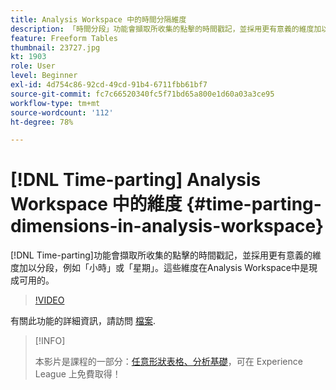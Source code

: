```yaml
---
title: Analysis Workspace 中的時間分隔維度
description: 「時間分段」功能會擷取所收集的點擊的時間戳記，並採用更有意義的維度加以分段，例如「小時」或「星期」。這些維度在Analysis Workspace中是現成可用的。
feature: Freeform Tables
thumbnail: 23727.jpg
kt: 1903
role: User
level: Beginner
exl-id: 4d754c86-92cd-49cd-91b4-6711fbb61bf7
source-git-commit: fc7c66520340fc5f71bd65a800e1d60a03a3ce95
workflow-type: tm+mt
source-wordcount: '112'
ht-degree: 78%

---
```


# [!DNL Time-parting] Analysis Workspace 中的維度 {#time-parting-dimensions-in-analysis-workspace}

[!DNL Time-parting]功能會擷取所收集的點擊的時間戳記，並採用更有意義的維度加以分段，例如「小時」或「星期」。這些維度在Analysis Workspace中是現成可用的。

>[!VIDEO](https://video.tv.adobe.com/v/23727/?quality=12&learn=on)

有關此功能的詳細資訊，請訪問 [檔案](https://experienceleague.adobe.com/docs/analytics/analyze/analysis-workspace/components/dimensions/time-parting-dimensions.html?lang=zh-Hant).

>[!INFO]
>
> 本影片是課程的一部分：[任意形狀表格、分析基礎](https://experienceleague.adobe.com/?recommended=Analytics-U-1-2020.3)，可在 Experience League 上免費取得！

